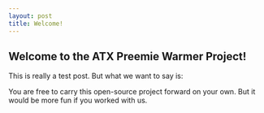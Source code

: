 ```yaml
---
layout: post
title: Welcome!
---
```


<!---
This ATX-Preemie file is associated with the project's mission: to develop a cheap, open-source warmer for low-birth weight babies world wide.
Copyright (C) 2021 Robert Read
This program is free software: you can redistribute it and/or modify
it under the terms of the GNU Affero General Public License as
published by the Free Software Foundation, either version 3 of the
License, or (at your option) any later version.
This program is distributed in the hope that it will be useful,
but WITHOUT ANY WARRANTY; without even the implied warranty of
MERCHANTABILITY or FITNESS FOR A PARTICULAR PURPOSE.  See the
GNU Affero General Public License for more details.
You should have received a copy of the GNU Affero General Public License
along with this program.  If not, see <https://www.gnu.org/licenses/>.
-->

<section class="content">
      <div class="jumbotron">
        <h1> Welcome to the ATX Preemie Warmer Project!</h1>
      </div>

<p> This is really a test post.  But what we want to say is:

<quote> You are free to carry this open-source project forward on your own. But it would be more fun if you worked with us. </quote>

</section>

